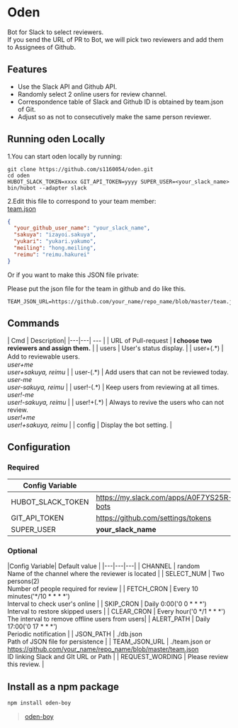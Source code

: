 # Oden

Bot for Slack to select reviewers.  
If you send the URL of PR to Bot, we will pick two reviewers and add them to Assignees of Github.

## Features

- Use the Slack API and Github API.
- Randomly select 2 online users for review channel.
- Correspondence table of Slack and Github ID is obtained by team.json of Git.
- Adjust so as not to consecutively make the same person reviewer.

## Running oden Locally

1.You can start oden locally by running:

    git clone https://github.com/s1160054/oden.git
    cd oden
    HUBOT_SLACK_TOKEN=xxxx GIT_API_TOKEN=yyyy SUPER_USER=<your_slack_name> bin/hubot --adapter slack
   

2.Edit this file to correspond to your team member:  
[team.json](https://github.com/s1160054/oden/blob/master/team.json)

```json
{
  "your_github_user_name": "your_slack_name",
  "sakuya": "izayoi.sakuya",
  "yukari": "yukari.yakumo",
  "meiling": "hong.meiling",
  "reimu": "reimu.hakurei"
}
```

Or if you want to make this JSON file private:

Please put the json file for the team in github and do like this.

    TEAM_JSON_URL=https://github.com/your_name/repo_name/blob/master/team.json

## Commands

| Cmd | Description|
|---|---| --- |
| URL of Pull-request | **I choose two reviewers and assign them.** |
| users | User's status display. |
| user+(.\*) | Add to reviewable users.　 <br>*user+me*<br> *user+sakuya, reimu* |
| user-(.\*) | Add users that can not be reviewed today. <br>*user-me*<br> *user-sakuya, reimu*  |
| user!-(.\*) | Keep users from reviewing at all times. <br>*user!-me*<br> *user!-sakuya, reimu* |
| user!+(.\*) | Always to revive the users who can not review. <br>*user!+me*<br> *user!+sakuya, reimu* |
| config | Display the bot setting. |

## Configuration

### Required

|Config Variable| |
|---|---|
| HUBOT_SLACK_TOKEN | https://my.slack.com/apps/A0F7YS25R-bots |
| GIT_API_TOKEN | https://github.com/settings/tokens |
| SUPER_USER | **your_slack_name** |

### Optional

|Config Variable| Default value |
|---|---|---|
| CHANNEL | random <br> Name of the channel where the reviewer is located |
| SELECT_NUM | Two persons(2) <br> Number of people required for review |
| FETCH_CRON | Every 10 minutes('\*/10 \* \* \* \*') <br> Interval to check user's online |
| SKIP_CRON | Daily 0:00('0 0 \* \* \*') <br> Interval to restore skipped users |
| CLEAR_CRON | Every hour('0 \*/1 \* \* \*') <br> The interval to remove offline users from users|
| ALERT_PATH | Daily 17:00('0 17 \* \* \*') <br> Periodic notification |
| JSON_PATH | ./db.json <br> Path of JSON file for persistence |
| TEAM_JSON_URL | ./team.json or https://github.com/your_name/repo_name/blob/master/team.json<br> ID linking Slack and GIt URL or Path |
| REQUEST_WORDING | Please review this review. |

## Install as a npm package

```sh
npm install oden-boy
```
> [oden-boy](https://www.npmjs.com/package/oden-boy)
